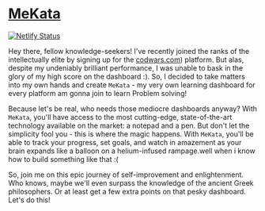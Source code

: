 ﻿# [MeKata](https://mekata-sukata.netlify.app/)
[![Netlify Status](https://api.netlify.com/api/v1/badges/020227da-a718-4cc0-8f70-e43b2fa7be79/deploy-status)](https://app.netlify.com/sites/mekata-sukata/deploys)


Hey there, fellow knowledge-seekers! I've recently joined the ranks of the intellectually elite by signing up for the [codwars.com](https://www.codewars.com/)) platform. But alas, despite my undeniably brilliant performance, I was unable to bask in the glory of my high score on the dashboard :). So, I decided to take matters into my own hands and create `MeKata` - my very own learning dashboard for every platform am gonna join to learn Problem solving!

Because let's be real, who needs those mediocre dashboards anyway? With `MeKata`, you'll have access to the most cutting-edge, state-of-the-art technology available on the market: a notepad and a pen. But don't let the simplicity fool you - this is where the magic happens. With `MeKata`, you'll be able to track your progress, set goals, and watch in amazement as your brain expands like a balloon on a helium-infused rampage.well when i know how to build something like that :(

So, join me on this epic journey of self-improvement and enlightenment. Who knows, maybe we'll even surpass the knowledge of the ancient Greek philosophers. Or at least get a few extra points on that pesky dashboard. Let's do this!
